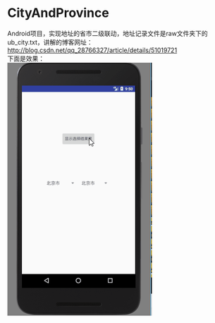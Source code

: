 # CityAndProvince
Android项目，实现地址的省市二级联动，地址记录文件是raw文件夹下的ub_city.txt，讲解的博客网址：http://blog.csdn.net/qq_28766327/article/details/51019721
<br>下面是效果：<br>
![图片加载失败](https://github.com/HeTingwei/CityAndProvince/blob/master/doc/%E6%95%88%E6%9E%9C.gif)
